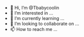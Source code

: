 - 👋 Hi, I’m @Tbabycoolin
- 👀 I’m interested in ...
- 🌱 I’m currently learning ...
- 💞️ I’m looking to collaborate on ...
- 📫 How to reach me ...

<!---
Tbabycoolin/Tbabycoolin is a ✨ special ✨ repository because its `README.md` (this file) appears on your GitHub profile.
You can click the Preview link to take a look at your changes.
--->
